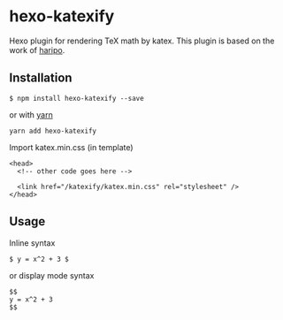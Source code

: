 # hexo-katexify

Hexo plugin for rendering TeX math by katex.
This plugin is based on the work of [haripo](https://github.com/haripo/hexo-simple-katex).

## Installation

```
$ npm install hexo-katexify --save
```

or with [yarn](https://yarnpkg.com/en/)

```
yarn add hexo-katexify
```

Import katex.min.css (in template)

```
<head>
  <!-- other code goes here -->

  <link href="/katexify/katex.min.css" rel="stylesheet" />
</head>
```

## Usage

Inline syntax

```
$ y = x^2 + 3 $
```

or display mode syntax

```
$$
y = x^2 + 3
$$
```

